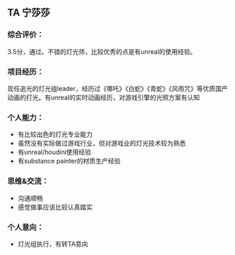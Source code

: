 ## TA 宁莎莎

### 综合评价：

3.5分，通过。不错的灯光师，比较优秀的点是有unreal的使用经验。

### 项目经历：

现任追光的灯光组leader，经历过《哪吒》《白蛇》《青蛇》《风雨咒》等优质国产动画的打光。有unreal的实时动画经历，对游戏引擎的光照方案有认知

### 个人能力：

* 有比较出色的灯光专业能力
* 虽然没有实际做过游戏行业，但对游戏业的灯光技术较为熟悉
* 有unreal/houdini使用经验
* 有substance painter的材质生产经验

### 思维&交流：

* 沟通顺畅
* 感觉做事应该比较认真踏实

### 个人意向：

* 灯光组执行，有转TA意向

